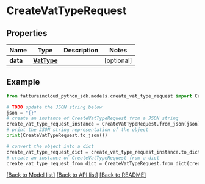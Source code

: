 # CreateVatTypeRequest


## Properties

Name | Type | Description | Notes
------------ | ------------- | ------------- | -------------
**data** | [**VatType**](VatType.md) |  | [optional] 

## Example

```python
from fattureincloud_python_sdk.models.create_vat_type_request import CreateVatTypeRequest

# TODO update the JSON string below
json = "{}"
# create an instance of CreateVatTypeRequest from a JSON string
create_vat_type_request_instance = CreateVatTypeRequest.from_json(json)
# print the JSON string representation of the object
print(CreateVatTypeRequest.to_json())

# convert the object into a dict
create_vat_type_request_dict = create_vat_type_request_instance.to_dict()
# create an instance of CreateVatTypeRequest from a dict
create_vat_type_request_from_dict = CreateVatTypeRequest.from_dict(create_vat_type_request_dict)
```
[[Back to Model list]](../README.md#documentation-for-models) [[Back to API list]](../README.md#documentation-for-api-endpoints) [[Back to README]](../README.md)



